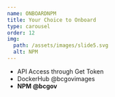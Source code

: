 ```yaml
---
name: ONBOARDNPM
title: Your Choice to Onboard
type: carousel
order: 12
img:
  path: /assets/images/slide5.svg
  alt: NPM
---
```

- API Access through Get Token
- DockerHub @bcgovimages
- **NPM @bcgov**
